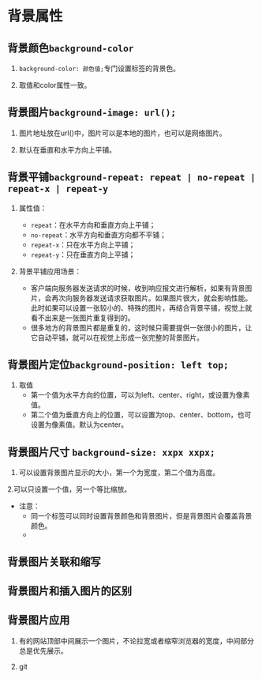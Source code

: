 # 背景属性

## 背景颜色`background-color`

1. `background-color: 颜色值;`专门设置标签的背景色。

2. 取值和color属性一致。

## 背景图片`background-image: url();`

1. 图片地址放在url()中，图片可以是本地的图片，也可以是网络图片。

3. 默认在垂直和水平方向上平铺。

## 背景平铺`background-repeat: repeat | no-repeat | repeat-x | repeat-y`

1. 属性值：
    - `repeat`：在水平方向和垂直方向上平铺；
    - `no-repeat`：水平方向和垂直方向都不平铺；
    - `repeat-x`：只在水平方向上平铺；
    - `repeat-y`：只在垂直方向上平铺；
    
2. 背景平铺应用场景：
    - 客户端向服务器发送请求的时候，收到响应报文进行解析，如果有背景图片，会再次向服务器发送请求获取图片。如果图片很大，就会影响性能。此时如果可以设置一张较小的、特殊的图片，再结合背景平铺，视觉上就看不出来是一张图片重复得到的。
    - 很多地方的背景图片都是重复的，这时候只需要提供一张很小的图片，让它自动平铺，就可以在视觉上形成一张完整的背景图片。
    
## 背景图片定位`background-position: left top;`

1. 取值
    - 第一个值为水平方向的位置，可以为left、center、right，或设置为像素值。
    - 第二个值为垂直方向上的位置，可以设置为top、center、bottom，也可设置为像素值。默认为center。
    
## 背景图片尺寸 `background-size: xxpx xxpx;`

1. 可以设置背景图片显示的大小，第一个为宽度，第二个值为高度。

2.可以只设置一个值，另一个等比缩放。

- 注意：
    - 同一个标签可以同时设置背景颜色和背景图片，但是背景图片会覆盖背景颜色。
    - 
    
## 背景图片关联和缩写

## 背景图片和插入图片的区别

## 背景图片应用

1. 有的网站顶部中间展示一个图片，不论拉宽或者缩窄浏览器的宽度，中间部分总是优先展示。

2. git